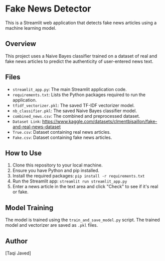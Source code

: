 # Fake News Detector

This is a Streamlit web application that detects fake news articles using a machine learning model.

## Overview

This project uses a Naive Bayes classifier trained on a dataset of real and fake news articles to predict the authenticity of user-entered news text.

## Files

* `streamlit_app.py`: The main Streamlit application code.
* `requirements.txt`: Lists the Python packages required to run the application.
* `tfidf_vectorizer.pkl`: The saved TF-IDF vectorizer model.
* `nb_classifier.pkl`: The saved Naive Bayes classifier model.
* `combined_news.csv`: The combined and preprocessed dataset.
* `Dataset Link`: https://www.kaggle.com/datasets/clmentbisaillon/fake-and-real-news-dataset 
* `True.csv`: Dataset containing real news articles.
* `Fake.csv`: Dataset containing fake news articles.

## How to Use

1.  Clone this repository to your local machine.
2.  Ensure you have Python and pip installed.
3.  Install the required packages: `pip install -r requirements.txt`
4.  Run the Streamlit app: `streamlit run streamlit_app.py`
5.  Enter a news article in the text area and click "Check" to see if it's real or fake.

## Model Training

The model is trained using the `train_and_save_model.py` script. The trained model and vectorizer are saved as `.pkl` files.

## Author

[Taqi Javed]
